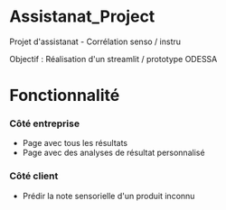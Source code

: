 # Assistanat_Project
Projet d'assistanat - Corrélation senso / instru

Objectif : Réalisation d'un streamlit / prototype ODESSA

# Fonctionnalité 
### Côté entreprise

- Page avec tous les résultats
- Page avec des analyses de résultat personnalisé

### Côté client

- Prédir la note sensorielle d'un produit inconnu 

